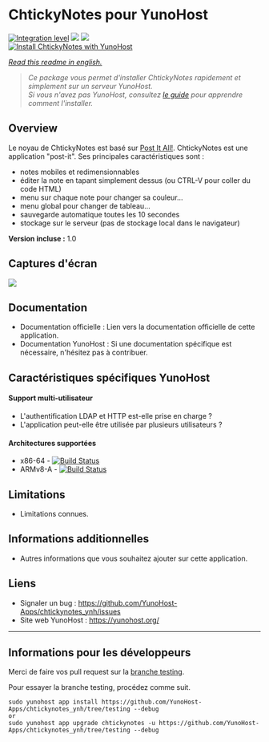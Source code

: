 # ChtickyNotes pour YunoHost

[![Integration level](https://dash.yunohost.org/integration/chtickynotes.svg)](https://dash.yunohost.org/appci/app/chtickynotes) ![](https://ci-apps.yunohost.org/ci/badges/chtickynotes.status.svg) ![](https://ci-apps.yunohost.org/ci/badges/chtickynotes.maintain.svg)  
[![Install ChtickyNotes with YunoHost](https://install-app.yunohost.org/install-with-yunohost.svg)](https://install-app.yunohost.org/?app=chtickynotes)

*[Read this readme in english.](./README.md)* 

> *Ce package vous permet d'installer ChtickyNotes rapidement et simplement sur un serveur YunoHost.  
Si vous n'avez pas YunoHost, consultez [le guide](https://yunohost.org/#/install) pour apprendre comment l'installer.*

## Overview
Le noyau de ChtickyNotes est basé sur [Post It All!](Https://github.com/txusko/PostItAll).
ChtickyNotes est une application "post-it". Ses principales caractéristiques sont :
- notes mobiles et redimensionnables
- éditer la note en tapant simplement dessus (ou CTRL-V pour coller du code HTML)
- menu sur chaque note pour changer sa couleur...
- menu global pour changer de tableau...
- sauvegarde automatique toutes les 10 secondes
- stockage sur le serveur (pas de stockage local dans le navigateur)

**Version incluse :** 1.0

## Captures d'écran

![](https://lh4.googleusercontent.com/-ATC-XA5iVsc/VM06cI3ClLI/AAAAAAAACHo/uBhDViaSBRg/s800/chtickynotes.gif)

## Documentation

 * Documentation officielle : Lien vers la documentation officielle de cette application.
 * Documentation YunoHost : Si une documentation spécifique est nécessaire, n'hésitez pas à contribuer.

## Caractéristiques spécifiques YunoHost

#### Support multi-utilisateur

* L'authentification LDAP et HTTP est-elle prise en charge ?
* L'application peut-elle être utilisée par plusieurs utilisateurs ?

#### Architectures supportées

* x86-64 - [![Build Status](https://ci-apps.yunohost.org/ci/logs/chtickynotes%20%28Apps%29.svg)](https://ci-apps.yunohost.org/ci/apps/chtickynotes/)
* ARMv8-A - [![Build Status](https://ci-apps-arm.yunohost.org/ci/logs/chtickynotes%20%28Apps%29.svg)](https://ci-apps-arm.yunohost.org/ci/apps/chtickynotes/)

## Limitations

* Limitations connues.

## Informations additionnelles

* Autres informations que vous souhaitez ajouter sur cette application.

## Liens

 * Signaler un bug : https://github.com/YunoHost-Apps/chtickynotes_ynh/issues
 * Site web YunoHost : https://yunohost.org/

---

## Informations pour les développeurs

Merci de faire vos pull request sur la [branche testing](https://github.com/YunoHost-Apps/chtickynotes_ynh/tree/testing).

Pour essayer la branche testing, procédez comme suit.
```
sudo yunohost app install https://github.com/YunoHost-Apps/chtickynotes_ynh/tree/testing --debug
or
sudo yunohost app upgrade chtickynotes -u https://github.com/YunoHost-Apps/chtickynotes_ynh/tree/testing --debug
```
